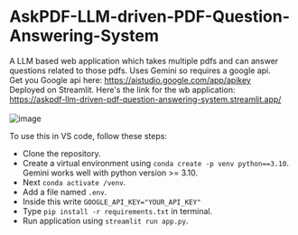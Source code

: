 # AskPDF-LLM-driven-PDF-Question-Answering-System

A LLM based web application which takes multiple pdfs and can answer questions related to those pdfs. Uses Gemini so requires a google api. <br /> 
Get you Google api here: https://aistudio.google.com/app/apikey <br />
Deployed on Streamlit. Here's the link for the wb application: <br />
https://askpdf-llm-driven-pdf-question-answering-system.streamlit.app/  <br />
<br />
![image](https://github.com/Animesh452/AskPDF-LLM-driven-PDF-Question-Answering-System/assets/68946005/4c85c8b7-aef6-4840-853c-e57b57708a39) <br />

To use this in VS code, follow these steps:
* Clone the repository.
* Create a virtual environment using `conda create -p venv python==3.10`. Gemini works well with python version >= 3.10.
* Next `conda activate /venv`.
* Add a file named `.env`.
* Inside this write `GOOGLE_API_KEY="YOUR_API_KEY"`
* Type `pip install -r requirements.txt` in terminal.
* Run application using `streamlit run app.py`.

